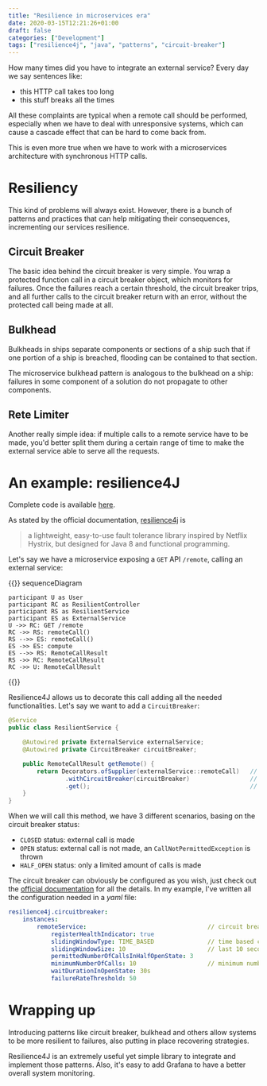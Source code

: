 ```yaml
---
title: "Resilience in microservices era"
date: 2020-03-15T12:21:26+01:00
draft: false
categories: ["Development"]
tags: ["resilience4j", "java", "patterns", "circuit-breaker"]
---
```


How many times did you have to integrate an external service? Every day we say sentences like:

- this HTTP call takes too long
- this stuff breaks all the times

All these complaints are typical when a remote call should be performed, especially when we have to deal with unresponsive systems, which can cause a cascade effect that can be hard to come back from.

This is even more true when we have to work with a microservices architecture with synchronous HTTP calls.

# Resiliency

This kind of problems will always exist. However, there is a bunch of patterns and practices that can help mitigating their consequences, incrementing our services resilience.

## Circuit Breaker

The basic idea behind the circuit breaker is very simple. You wrap a protected function call in a circuit breaker object, which monitors for failures. Once the failures reach a certain threshold, the circuit breaker trips, and all further calls to the circuit breaker return with an error, without the protected call being made at all.

## Bulkhead

Bulkheads in ships separate components or sections of a ship such that if one portion of a ship is breached, flooding can be contained to that section.

The microservice bulkhead pattern is analogous to the bulkhead on a ship: failures in some component of a solution do not propagate to other components.

## Rete Limiter

Another really simple idea: if multiple calls to a remote service have to be made, you'd better split them during a certain range of time to make the external service able to serve all the requests.

# An example: resilience4J
Complete code is available [here](https://github.com/marcodenisi/resilience-microservices-era).

As stated by the official documentation, [resilience4j](https://github.com/resilience4j/resilience4j) is

> a lightweight, easy-to-use fault tolerance library inspired by Netflix Hystrix, but designed for Java 8 and functional programming.

Let's say we have a microservice exposing a `GET` API `/remote`, calling an external service:

{{<mermaid align="left">}}
sequenceDiagram

    participant U as User
    participant RC as ResilientController
    participant RS as ResilientService
    participant ES as ExternalService
    U ->> RC: GET /remote
    RC ->> RS: remoteCall()
    RS -->> ES: remoteCall()
    ES ->> ES: compute
    ES -->> RS: RemoteCallResult
    RS ->> RC: RemoteCallResult
    RC ->> U: RemoteCallResult
{{</mermaid>}}

Resilience4J allows us to decorate this call adding all the needed functionalities. Let's say we want to add a `CircuitBreaker`:

```java
@Service
public class ResilientService {

    @Autowired private ExternalService externalService;
    @Autowired private CircuitBreaker circuitBreaker;

    public RemoteCallResult getRemote() {
        return Decorators.ofSupplier(externalService::remoteCall)   // wraps the external call
                .withCircuitBreaker(circuitBreaker)                 // decorate with a circuit breaker
                .get();                                             // perform the call
    }
}
```

When we will call this method, we have 3 different scenarios, basing on the circuit breaker status:

- `CLOSED` status: external call is made
- `OPEN` status: external call is not made, an `CallNotPermittedException` is thrown
- `HALF_OPEN` status: only a limited amount of calls is made

The circuit breaker can obviously be configured as you wish, just check out the [official documentation](https://resilience4j.readme.io/docs/circuitbreaker) for all the details. In my example, I've written all the configuration needed in a *yaml* file:

```yaml
resilience4j.circuitbreaker:
    instances:
        remoteService:                                  // circuit breaker instance name
            registerHealthIndicator: true
            slidingWindowType: TIME_BASED               // time based check
            slidingWindowSize: 10                       // last 10 seconds
            permittedNumberOfCallsInHalfOpenState: 3
            minimumNumberOfCalls: 10                    // minimum number of calls to create a statistic
            waitDurationInOpenState: 30s
            failureRateThreshold: 50                
```

# Wrapping up

Introducing patterns like circuit breaker, bulkhead and others allow systems to be more resilient to failures, also putting in place recovering strategies.

Resilience4J is an extremely useful yet simple library to integrate and implement those patterns. Also, it's easy to add Grafana to have a better overall system monitoring.

<script async src="https://unpkg.com/mermaid@8.2.3/dist/mermaid.min.js"></script>